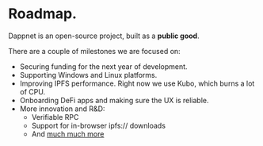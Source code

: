 # Roadmap.

Dappnet is an open-source project, built as a **public good**.&#x20;

There are a couple of milestones we are focused on:

* Securing funding for the next year of development.
* Supporting Windows and Linux platforms.
* Improving IPFS performance. Right now we use Kubo, which burns a lot of CPU.&#x20;
* Onboarding DeFi apps and making sure the UX is reliable.
* More innovation and R\&D:
  * Verifiable RPC
  * Support for in-browser ipfs:// downloads
  * And [much much more](https://github.com/gliss-co/dappnet-features/issues)
